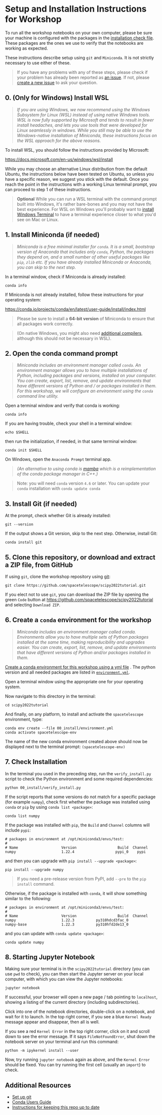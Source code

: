 # Setup and Installation Instructions for Workshop

To run all the workshop notebooks on your own computer, please be sure your machine is configured with the packages in
the
[installation check file](https://github.com/spacetelescope/scipy2022tutorial/blob/main/00_install/). These packages are
the ones we use to verify that the notebooks are working as expected.

These instructions describe setup using `git` and `Miniconda`. It is not strictly necessary to use either of these.

> If you have any problems with any of these steps, please check if your problem has already been reported
> as [an issue](https://github.com/spacetelescope/scipy2022tutorial/issues/). If not, please
> [create a new issue](https://github.com/spacetelescope/scipy2022tutorial/issues/new?assignees=&labels=workshop-question&template=question-from-workshop-participant.md&title=%5BQuestion%5D+Summarize+your+question+here)
> to ask your question.

## 0. (Only for Windows) Install WSL

> *If you are using Windows, we now recommend using the Windows Subsystem for Linux (WSL) instead of using native
Windows tools. WSL is now fully supported by Microsoft and tends to result in fewer install headaches, and lets you use
tools that were developed for Linux seamlessly in windows. While you still may be able to use the Windows-native
installation of Miniconda, these instructions focus on the WSL approach for the above reasons.*

To install WSL, you should follow the instructions provided by Microsoft:

https://docs.microsoft.com/en-us/windows/wsl/install

While you may choose an alternative Linux distribution from the default Ubuntu, the instructions below have been tested
on Ubuntu, so unless you have a specific reason, we suggest you stick with the default. Once you reach the point in the
instructions with a working Linux terminal prompt, you can proceed to step 1 of these instructions.

> **Optional** While you can run a WSL terminal with the command prompt built into Windows, it's rather bare-bones and
> you
> may not have the best experience. For WSL on Windows you'll probably want
> to [install Windows Terminal](https://docs.microsoft.com/en-us/windows/terminal/install) to have a terminal experience
> closer to what you'd see on Mac or Linux.

## 1. Install Miniconda (if needed)

> *Miniconda is a free minimal installer for `conda`. It is a small, bootstrap version of Anaconda that includes
only `conda`, Python, the packages they depend on, and a small number of other useful packages like `pip`, `zlib` etc.
If you have already installed Miniconda or Anaconda, you can skip to the next step.*

In a terminal window, check if Miniconda is already installed:

```shell
conda info
```

If Miniconda is not already installed, follow these instructions for your operating system:

https://conda.io/projects/conda/en/latest/user-guide/install/index.html

> Please be sure to install a **64-bit version** of Miniconda to ensure that all packages work correctly.

> (On native Windows, you might also
> need [additional compilers](https://github.com/conda/conda-build/wiki/Windows-Compilers), although this should not be
> necessary in WSL).

## 2. Open the conda command prompt

> *Miniconda includes an environment manager called `conda`. An environment manager allows you to have multiple
installations of Python, including packages and versions, installed on your computer. You can create, export, list,
remove, and update environments that have different versions of Python and / or packages installed in them. For this
workshop, we will configure an environment using the `conda` command line utility.*

Open a terminal window and verify that conda is working:

```shell
conda info
```

If you are having trouble, check your shell in a terminal window:

```shell
echo $SHELL
```

then run the initialization, if needed, in that same terminal window:

```shell
conda init $SHELL
```

On Windows, open the `Anaconda Prompt` terminal app.

> *(An alternative to using conda is [mamba](https://github.com/mamba-org/mamba) which is a reimplementation of the
conda package manager in C++.)*

> Note: you will need `conda` version `4.6` or later. You can update your `conda` installation with `conda update conda`

## 3. Install Git (if needed)

At the prompt, check whether Git is already installed:

```shell
git --version
```

If the output shows a Git version, skip to the next step. Otherwise, install Git:

```shell
conda install git
```

## 5. Clone this repository, or download and extract a ZIP file, from GitHub

If using `git`, clone the workshop repository using
[git](https://help.github.com/articles/set-up-git/):

```shell
git clone https://github.com/spacetelescope/scipy2022tutorial.git
```

If you elect not to use `git`, you can download the ZIP file by opening the green `Code` button at
https://github.com/spacetelescope/scipy2022tutorial and selecting `Download ZIP`.

## 6. Create a `conda` environment for the workshop

> *Miniconda includes an environment manager called conda. Environments allow you to have multiple sets of Python
packages installed at the same time, making reproducibility and upgrades easier. You can create, export, list, remove,
and update environments that have different versions of Python and/or packages installed in them.*

[Create a conda environment for this workshop using a yml file](https://conda.io/docs/user-guide/tasks/manage-environments.html#creating-an-environment-from-an-environment-yml-file)
. The python version and all needed packages are listed in
[`environment.yml`](https://github.com/spacetelescope/scipy2022tutorial/blob/main/00_install/environment.yml).

Open a terminal window using the appropriate one for your operating system.

Now navigate to this directory in the terminal:

```shell
cd scipy2022tutorial
```

And finally, on any platform, to install and activate the `spacetelescope` environment, type:

```shell
conda env create --file 00_install/environment.yml
conda activate spacetelescope-env
```

The name of the new conda environment created above should now be displayed next to the terminal
prompt: `(spacetelescope-env)`

## 7. Check Installation

In the terminal you used in the preceding step, run the `verify_install.py` script to check the Python environment and
some required dependencies:

```shell
python 00_install/verify_install.py
```

If the script reports that some versions do not match for a specific package (for example `numpy`), check first whether
the package was installed using `conda` or `pip` by using `conda list <package>`:

```shell
conda list numpy
```

If the package was installed with `pip`, the `Build` and `Channel` columns will include `pypi`:

```
# packages in environment at /opt/miniconda3/envs/test:
#
# Name                    Version                   Build  Channel
numpy                     1.22.4                   pypi_0    pypi
```

and then you can upgrade with `pip install --upgrade <package>`:

```shell
pip install --upgrade numpy
```

> If you need a pre-release version from PyPI, add `--pre` to the `pip install` command.

Otherwise, if the package is installed with `conda`, it will show something similar to the following:

```
# packages in environment at /opt/miniconda3/envs/test:
#
# Name                    Version                   Build  Channel
numpy                     1.22.3          py310hdcd3fac_0
numpy-base                1.22.3          py310hfd2de13_0
```

and you can update with `conda update <package>`:

```shell
conda update numpy
```

## 8. Starting Jupyter Notebook

Making sure your terminal is in the `scipy2022tutorial` directory (you can use `pwd` to check), you can then start the
Jupyter server on your local computer, with which you can view the Jupyter notebooks:

```shell
jupyter notebook
```

If successful, your browser will open a new page / tab pointing to `localhost`, showing a listing of the current
directory (including subdirectories).

Click into one of the notebook directories, double-click on a notebook, and wait for it to launch. In the top right
corner, if you see a blue `Kernel Ready` message appear and disappear, then all is well.

If you see a red `Kernel Error` in the top right corner, click on it and scroll down to see the error message. If it
says `FileNotFoundError`, shut down the notebook server on your terminal and run this command:

```shell
python -m ipykernel install --user
```

Now, try running `jupyter notebook` again as above, and the `Kernel Error`
should be fixed. You can try running the first cell (usually an `import`) to check.

## Additional Resources

- [Set up git](https://help.github.com/articles/set-up-git/)
- [Conda Users Guide](https://docs.conda.io/projects/conda/en/latest/user-guide/)
- [Instructions for keeping this repo up to date](UPDATING.md)
